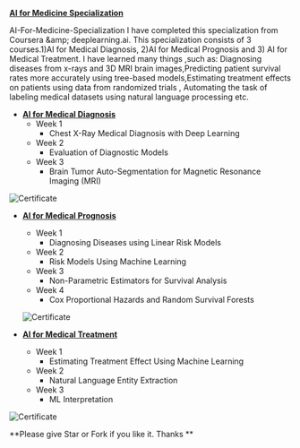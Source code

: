 **[AI for Medicine Specialization](https://www.coursera.org/specializations/ai-for-medicin?)**

AI-For-Medicine-Specialization I have completed this specialization from Coursera &amp;amp; deeplearning.ai. This specialization consists of 3 courses.1)AI for Medical Diagnosis, 2)AI for Medical Prognosis and 3) AI for Medical Treatment. I have learned many things ,such as: Diagnosing diseases from x-rays and 3D MRI brain images,Predicting patient survival rates more accurately using tree-based models,Estimating treatment effects on patients using data from randomized trials , Automating the task of labeling medical datasets using natural language processing etc.

+ **[AI for Medical Diagnosis](https://www.coursera.org/learn/ai-for-medical-diagnosis)**
  + Week 1
    + Chest X-Ray Medical Diagnosis with Deep Learning 
  + Week 2
    + Evaluation of Diagnostic Models
  + Week 3
    + Brain Tumor Auto-Segmentation for Magnetic Resonance Imaging (MRI)

![Certificate](https://www.coursera.org/account/accomplishments/certificate/ZYPVFP4DFWB7)

+ **[AI for Medical Prognosis](https://www.coursera.org/learn/ai-for-medical-prognosis)**
  + Week 1
    + Diagnosing Diseases using Linear Risk Models
  + Week 2
    + Risk Models Using Machine Learning
  + Week 3
    + Non-Parametric Estimators for Survival Analysis
  + Week 4
    + Cox Proportional Hazards and Random Survival Forests
    
   ![Certificate](https://www.coursera.org/account/accomplishments/certificate/WN2P5JBK7G4V)
    
+ **[AI for Medical Treatment](https://www.coursera.org/learn/ai-for-medical-treatment)**
  + Week 1
    + Estimating Treatment Effect Using Machine Learning
  + Week 2
    + Natural Language Entity Extraction
  + Week 3
    + ML Interpretation 
    
![Certificate](https://www.coursera.org/account/accomplishments/certificate/MR2CVGCRFSP8)
    
**Please give Star or Fork if you like it. Thanks **
